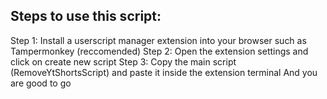 ## Steps to use this script:
  Step 1: Install a userscript manager extension into your browser such as Tampermonkey (reccomended)
  Step 2: Open the extension settings and click on create new script
  Step 3: Copy the main script (RemoveYtShortsScript) and paste it inside the extension terminal
And you are good to go

